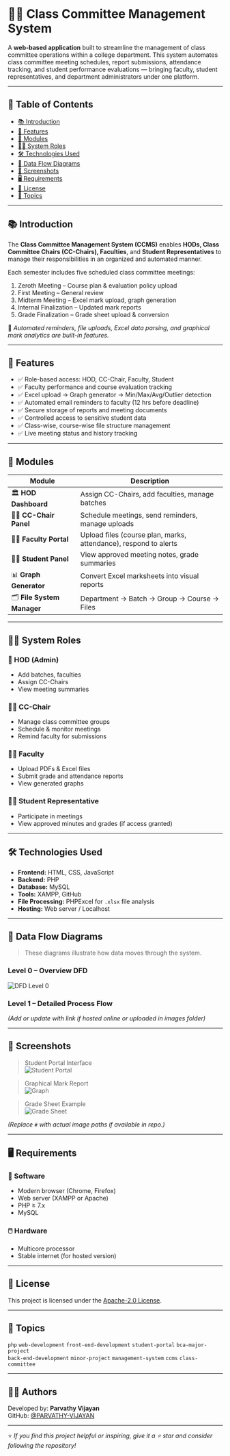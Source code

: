 # 🧑‍🏫 Class Committee Management System

A **web-based application** built to streamline the management of class committee operations within a college department. This system automates class committee meeting schedules, report submissions, attendance tracking, and student performance evaluations — bringing faculty, student representatives, and department administrators under one platform.

---

## 📌 Table of Contents

- [📚 Introduction](#-introduction)
- [🚀 Features](#-features)
- [🧩 Modules](#-modules)
- [🧑‍💻 System Roles](#-system-roles)
- [🛠️ Technologies Used](#-technologies-used)
- [📐 Data Flow Diagrams](#-data-flow-diagrams)
- [📸 Screenshots](#-screenshots)
- [🖥️ Requirements](#-requirements)
- [📄 License](#-license)
- [🧠 Topics](#-topics)

---

## 📚 Introduction

The **Class Committee Management System (CCMS)** enables **HODs, Class Committee Chairs (CC-Chairs), Faculties**, and **Student Representatives** to manage their responsibilities in an organized and automated manner.

Each semester includes five scheduled class committee meetings:
1. Zeroth Meeting – Course plan & evaluation policy upload
2. First Meeting – General review
3. Midterm Meeting – Excel mark upload, graph generation
4. Internal Finalization – Updated mark reports
5. Grade Finalization – Grade sheet upload & conversion

📌 *Automated reminders, file uploads, Excel data parsing, and graphical mark analytics are built-in features.*

---

## 🚀 Features

- ✅ Role-based access: HOD, CC-Chair, Faculty, Student
- ✅ Faculty performance and course evaluation tracking
- ✅ Excel upload → Graph generator → Min/Max/Avg/Outlier detection
- ✅ Automated email reminders to faculty (12 hrs before deadline)
- ✅ Secure storage of reports and meeting documents
- ✅ Controlled access to sensitive student data
- ✅ Class-wise, course-wise file structure management
- ✅ Live meeting status and history tracking

---

## 🧩 Modules

| Module                    | Description |
|--------------------------|-------------|
| 🏛️ **HOD Dashboard**         | Assign CC-Chairs, add faculties, manage batches |
| 🧑‍🏫 **CC-Chair Panel**       | Schedule meetings, send reminders, manage uploads |
| 👨‍🎓 **Faculty Portal**       | Upload files (course plan, marks, attendance), respond to alerts |
| 👩‍🎓 **Student Panel**       | View approved meeting notes, grade summaries |
| 📊 **Graph Generator**       | Convert Excel marksheets into visual reports |
| 🗂️ **File System Manager**   | Department → Batch → Group → Course → Files |

---

## 🧑‍💻 System Roles

### 👤 HOD (Admin)
- Add batches, faculties
- Assign CC-Chairs
- View meeting summaries

### 👩‍💼 CC-Chair
- Manage class committee groups
- Schedule & monitor meetings
- Remind faculty for submissions

### 👨‍🏫 Faculty
- Upload PDFs & Excel files
- Submit grade and attendance reports
- View generated graphs

### 👩‍🎓 Student Representative
- Participate in meetings
- View approved minutes and grades (if access granted)

---

## 🛠️ Technologies Used

- **Frontend:** HTML, CSS, JavaScript  
- **Backend:** PHP  
- **Database:** MySQL  
- **Tools:** XAMPP, GitHub  
- **File Processing:** PHPExcel for `.xlsx` file analysis  
- **Hosting:** Web server / Localhost  

---

## 📐 Data Flow Diagrams

> These diagrams illustrate how data moves through the system.

### Level 0 – Overview DFD
![DFD Level 0](https://github.com/PARVATHY-VIJAYAN/Class-Committee-Management-System/assets/99131599/9dfb2c8e-0c2e-4319-9014-615845f60f81)

### Level 1 – Detailed Process Flow
*(Add or update with link if hosted online or uploaded in images folder)*

---

## 📸 Screenshots

> Student Portal Interface  
![Student Portal](#)

> Graphical Mark Report  
![Graph](#)

> Grade Sheet Example  
![Grade Sheet](#)

*(Replace `#` with actual image paths if available in repo.)*

---

## 🖥️ Requirements

### 🧪 Software
- Modern browser (Chrome, Firefox)
- Web server (XAMPP or Apache)
- PHP ≥ 7.x
- MySQL

### 🖱️ Hardware
- Multicore processor
- Stable internet (for hosted version)

---

## 📄 License

This project is licensed under the [Apache-2.0 License](LICENSE).

---

## 🧠 Topics

`php` `web-development` `front-end-development` `student-portal` `bca-major-project`  
`back-end-development` `minor-project` `management-system` `ccms` `class-committee`

---

## 👩‍💻 Authors

Developed by: **Parvathy Vijayan**  
GitHub: [@PARVATHY-VIJAYAN](https://github.com/PARVATHY-VIJAYAN)

---

⭐ *If you find this project helpful or inspiring, give it a ⭐ star and consider following the repository!*
